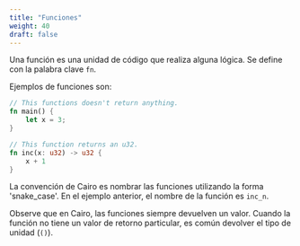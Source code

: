 ```yaml
---
title: "Funciones"
weight: 40
draft: false
---
```


Una función es una unidad de código que realiza alguna lógica. Se define con la palabra clave `fn`.

Ejemplos de funciones son:

```rust {.codebox}
// This functions doesn't return anything.
fn main() {
    let x = 3;
}

// This function returns an u32.
fn inc(x: u32) -> u32 {
    x + 1
}
```

La convención de Cairo es nombrar las funciones utilizando la forma 'snake_case'. En el ejemplo anterior, el nombre de la función es `inc_n`.

Observe que en Cairo, las funciones siempre devuelven un valor. Cuando la función no tiene un valor de retorno particular, es común devolver el tipo de unidad (`()`).
